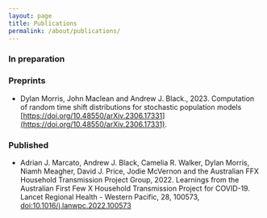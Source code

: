 ```yaml
---
layout: page
title: Publications
permalink: /about/publications/
---
```


### In preparation

### Preprints

- Dylan Morris, John Maclean and Andrew J. Black., 2023. Computation of random time shift distributions for stochastic population models [https://doi.org/10.48550/arXiv.2306.17331](https://doi.org/10.48550/arXiv.2306.17331).

### Published

- Adrian J. Marcato, Andrew J. Black, Camelia R. Walker, Dylan Morris, Niamh Meagher, David J. Price, Jodie McVernon and the Australian FFX Household Transmission Project Group, 2022. Learnings from the Australian First Few X Household Transmission Project for COVID-19. Lancet Regional Health - Western Pacific, 28, 100573, [doi:10.1016/j.lanwpc.2022.100573](https://www.thelancet.com/journals/lanwpc/article/PIIS2666-6065(22)00188-2/fulltext)
